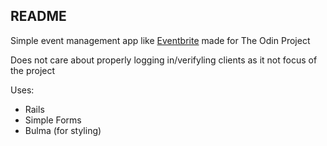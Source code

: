 README
---

Simple event management app like [Eventbrite](https://www.eventbrite.co.uk/) made for The Odin Project

Does not care about properly logging in/verifyling clients as it not focus of the project

Uses:
- Rails
- Simple Forms
- Bulma (for styling)